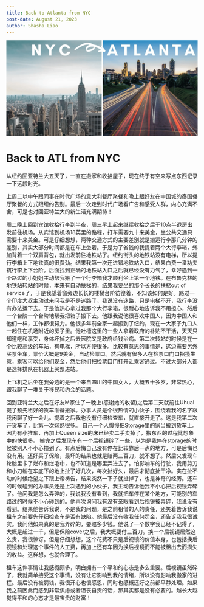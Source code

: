 ```yaml
---
title: Back to Atlanta from NYC
post-date: August 21, 2023
author: Shasha Liao
---
```


![My Image](NYC_to_ATL.png)
# Back to ATL from NYC

从纽约回亚特兰大五天了，一直在搬家和收拾屋子，现在终于有空来写点东西记录一下这段时光。

上周二以中午跟同事在时代广场的意大利餐厅聚餐和晚上跟好友在中国城的泰国餐厅聚餐的方式跟纽约告别。最后一次走到时代广场看广告和感受人群，内心充满不舍，可是也对回亚特兰大的新生活充满期待！

周二晚上回到宾馆收拾行李到半夜，周三早上起来继续收拾之后于10点半退房出发前往机场。从宾馆到机场18英里的路程，打车需要九十来美金，坐公共交通只需要十来美金。可是仔细想想，两种交通方式的主要差别就是搬运行李那几分钟的差别，其实大部分时间都是在车上坐着。于是为了省钱的我提着两个大行李箱，外加背着一个双肩背包，就出发前往地铁站了。纽约街头的地铁站没有电梯，所以提行李箱上下地铁真的很费劲。结果我第一次还进错地铁站入口，结果白费一番功夫抗行李上下台阶。后面找到正确的地铁站入口之后就已经没有力气了，幸好遇到一个路过的小姐姐主动帮我搬了一个行李箱我才顺利坐上第一个地铁。在布鲁克林的地铁站转站的时候，本来有自动扶梯的，结果我要坐的那个长长的扶梯out of service了，于是我望着窗旁边长长的楼梯台阶彷徨着，不知该如何是好。路过一个印度大叔主动过来问我是不是迷路了，我说没有迷路，只是电梯不开，我行李没有办法运下去。于是他热心拿过我那个大行李箱，很耐心地告诉我不用担心，然后一个台阶一个台阶地帮我把箱子搬下去。他跟我说他很喜欢中国人，因为中国人和他们一样，工作都很努力。他很多年前全家一起搬到了纽约，现在一大家子九口人一起住在机场附近的房子里。他吐槽这里的一些人拿着政府的补贴不干活，天天只知道吃和享受，身体坏掉之后去医院又是政府给钱治病。第二次转站的时候是在一个比较高级的车站，有电梯，所以方便很多。比较有意思的事情是，这边需要另外买票坐车，票价大概是9美金，自动检票口。然后就有很多人在检票口门口招揽生意，乘客可以给他们现金，然后他们把检票口门打开让乘客通过。不过大部分人都是选择排队在机器上买票进站。

上飞机之后坐在我旁边的是一个来自四川的中国女人，大概五十多岁，非常热心，跟我聊了一堆关于移民和约会的话题。

回到亚特兰大之后在好友M家住了一晚上(感谢她的收留)之后第二天就前往Uhual提了预先租好的货车准备搬家。办事人员是个很热情的小伙子，围绕着我的名字跟我闲聊了好一会儿。提着之后我也没有仔细检查车，就直接开走了。这是我第二次开货车了，比第一次娴熟很多。 自己一个人慢慢把Storage里的家当搬到货车上。因为有小推车，再加上Queen size的床已经卖二手卖掉了，搬东西的过程比想象中的快很多。 搬完之后发现车有一个后视镜碎了一些，以为是我停在storage的时候被别人不小心撞到了。有点后悔自己没有停在比较靠后一点的地方，可是后悔也没有用。还好买了保险，最坏的结果也就是赔两三百刀，就不想了。然后又发现车轮胎里卡了烂布和烂毛巾，也不知道是哪里弄进去了。怕影响车的行驶，我用剪刀和小刀躺在车底下的地上扯了好几次，每次扯好久，最后才彻底扯干净。实在扯不动的时候绝望之下跟上帝祷告，结果突然一下子就扯掉了，也是神奇的经历。还车的时候碰到的办事员还是上次遇到的小伙子，我主动告诉他我不小心把后视镜弄碎了。他问我是怎么弄碎的，我说我没有看到，我就把车停在某个地方，可能别的车路过的时候不小心碰到的。他再次询问我有没有亲眼看到后视镜被弄碎，我说没有看到。结果他告诉我说，不是我的问题，是之前租借的人的责任，还笑着告诉我说租车之前要先仔细检查车是否有缺陷。他最后没有收我任何罚金，还告诉我我很诚实。我问他如果真的是我弄碎的，要赔多少钱。他说了一个数字我已经不记得了，大概是超过一千，但是保险cover之后，我大概要付三百刀。换一个后视镜居然这么贵，我很惊讶。但是仔细想想，这个花费不只是后视镜的价值本身，也包括换后视镜和处理这个事件的人工费，再加上还有车因为换后视镜而不能被租出去而损失的收益。这样想，也就合理了。

租车这件事情让我感概颇多，明白拥有一个平和的心态是多么重要。后视镜虽然碎了，我就简单接受这个事情，没有让它影响到我的情绪，所以没有影响我搬家的进程。最后没有被罚钱，我很开心也很感恩，同时也感概还好之前都平静处理。如果我之前因此而感到非常焦虑或者沮丧自责的话，那其实都是没有必要的。越长大越觉得平和的心态才是最宝贵的财富！
